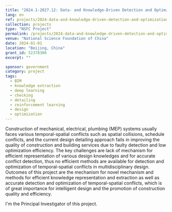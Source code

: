 ```yaml
---
title: "2024.1-2027.12: Data- and Knowledge-Driven Detection and Optimziation of Temporal Spatial Conflicts in Complex MEP Systems"
lang: en
ref: projects/2024-data-and-knowledge-driven-detection-and-optimization-of-temporal-spatial-conflicts-in-MEP-systems
collection: projects
type: "NSFC Project"
permalink: /projects/2024-data-and-knowledge-driven-detection-and-optimization-of-temporal-spatial-conflicts-in-MEP-systems
venue: "National Science Foundation of China"
date: 2024-01-01
location: "Beijing, China"
grant_id: 52378306
excerpt: ""

sponsor: government
category: project
tags: 
  - BIM
  - knowledge extraction
  - deep learning
  - checking
  - detailing
  - reinforcement learning
  - design
  - optimization
---
```


Construction of mechanical, electrical, plumbing (MEP) systems usually faces various temporal-spatial conflicts such as spatial collisions, schedule conflicts, and the current design detailing approach fails in improving the quality of construction and building services due to faulty detection and low optimization efficiency. The key challenges are lack of mechanism for efficient representation of various design knowledges and for accurate conflict detection, thus no efficient methods are available for detection and optimization of temporal-spatial conflicts in multidisciplinary design. Outcomes of this project are the mechanism for novel mechanism and methods for efficient knowledge representation and extraction as well as accurate detection and optimization of temporal-spatial conflicts, which is of great importance for intelligent design and the promotion of construction quality and efficiency.

I'm the Principal Investigator of this project.